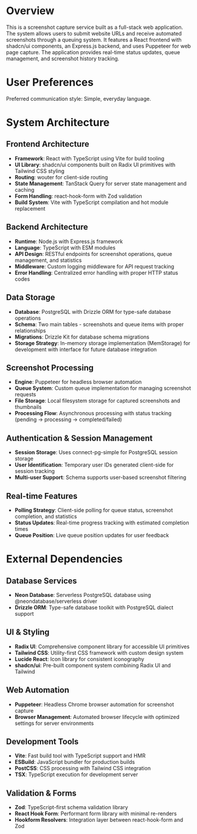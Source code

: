 # Overview

This is a screenshot capture service built as a full-stack web application. The system allows users to submit website URLs and receive automated screenshots through a queuing system. It features a React frontend with shadcn/ui components, an Express.js backend, and uses Puppeteer for web page capture. The application provides real-time status updates, queue management, and screenshot history tracking.

# User Preferences

Preferred communication style: Simple, everyday language.

# System Architecture

## Frontend Architecture
- **Framework**: React with TypeScript using Vite for build tooling
- **UI Library**: shadcn/ui components built on Radix UI primitives with Tailwind CSS styling
- **Routing**: wouter for client-side routing
- **State Management**: TanStack Query for server state management and caching
- **Form Handling**: react-hook-form with Zod validation
- **Build System**: Vite with TypeScript compilation and hot module replacement

## Backend Architecture
- **Runtime**: Node.js with Express.js framework
- **Language**: TypeScript with ESM modules
- **API Design**: RESTful endpoints for screenshot operations, queue management, and statistics
- **Middleware**: Custom logging middleware for API request tracking
- **Error Handling**: Centralized error handling with proper HTTP status codes

## Data Storage
- **Database**: PostgreSQL with Drizzle ORM for type-safe database operations
- **Schema**: Two main tables - screenshots and queue items with proper relationships
- **Migrations**: Drizzle Kit for database schema migrations
- **Storage Strategy**: In-memory storage implementation (MemStorage) for development with interface for future database integration

## Screenshot Processing
- **Engine**: Puppeteer for headless browser automation
- **Queue System**: Custom queue implementation for managing screenshot requests
- **File Storage**: Local filesystem storage for captured screenshots and thumbnails
- **Processing Flow**: Asynchronous processing with status tracking (pending → processing → completed/failed)

## Authentication & Session Management
- **Session Storage**: Uses connect-pg-simple for PostgreSQL session storage
- **User Identification**: Temporary user IDs generated client-side for session tracking
- **Multi-user Support**: Schema supports user-based screenshot filtering

## Real-time Features
- **Polling Strategy**: Client-side polling for queue status, screenshot completion, and statistics
- **Status Updates**: Real-time progress tracking with estimated completion times
- **Queue Position**: Live queue position updates for user feedback

# External Dependencies

## Database Services
- **Neon Database**: Serverless PostgreSQL database using @neondatabase/serverless driver
- **Drizzle ORM**: Type-safe database toolkit with PostgreSQL dialect support

## UI & Styling
- **Radix UI**: Comprehensive component library for accessible UI primitives
- **Tailwind CSS**: Utility-first CSS framework with custom design system
- **Lucide React**: Icon library for consistent iconography
- **shadcn/ui**: Pre-built component system combining Radix UI and Tailwind

## Web Automation
- **Puppeteer**: Headless Chrome browser automation for screenshot capture
- **Browser Management**: Automated browser lifecycle with optimized settings for server environments

## Development Tools
- **Vite**: Fast build tool with TypeScript support and HMR
- **ESBuild**: JavaScript bundler for production builds
- **PostCSS**: CSS processing with Tailwind CSS integration
- **TSX**: TypeScript execution for development server

## Validation & Forms
- **Zod**: TypeScript-first schema validation library
- **React Hook Form**: Performant form library with minimal re-renders
- **Hookform Resolvers**: Integration layer between react-hook-form and Zod